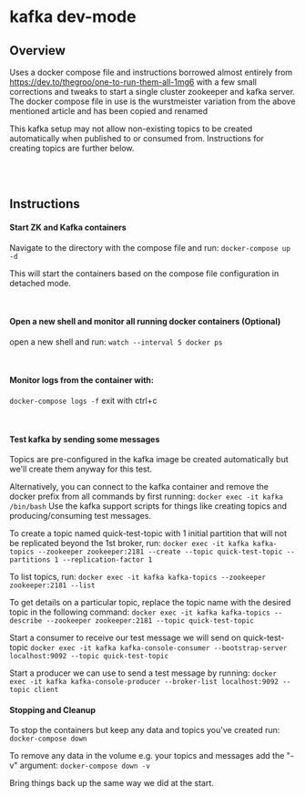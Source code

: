 # kafka dev-mode

## Overview
Uses a docker compose file and instructions borrowed almost entirely from https://dev.to/thegroo/one-to-run-them-all-1mg6 with a few small corrections
 and tweaks to start a single cluster
 zookeeper and
 kafka server. The docker compose file in use is the wurstmeister variation from the above mentioned article and has been copied and renamed
 
 This kafka setup may not allow non-existing topics to be created automatically when published to or consumed from. Instructions for creating
  topics are further below.
  
 <br>
 <br>
 
## Instructions
 
#### Start ZK and Kafka containers
Navigate to the directory with the compose file and run:
`docker-compose up -d`

This will start the containers based on the compose file configuration in detached mode.

<br>
 
#### Open a new shell and monitor all running docker containers (Optional)
open a new shell and run: 
`watch --interval 5 docker ps`

<br>

#### Monitor logs from the container with:
`docker-compose logs -f` exit with ctrl+c

<br>

#### Test kafka by sending some messages

Topics are pre-configured in the kafka image be created automatically but we'll create them anyway for this test.

Alternatively, you can connect to the kafka container and remove the docker prefix from all commands by first running: `docker exec -it kafka /bin/bash`
Use the kafka support scripts for things like creating topics and producing/consuming test messages.

To create a topic named quick-test-topic with 1 initial partition that will not be replicated beyond the 1st broker, run: 
`docker exec -it kafka kafka-topics --zookeeper zookeeper:2181 --create --topic quick-test-topic --partitions 1 --replication-factor 1`

To list topics, run: `docker exec -it kafka kafka-topics --zookeeper zookeeper:2181 --list`

To get details on a particular topic, replace the topic name with the desired topic in the following command:
`docker exec -it kafka kafka-topics --describe --zookeeper zookeeper:2181 --topic quick-test-topic`

Start a consumer to receive our test message we will send on quick-test-topic
`docker exec -it kafka kafka-console-consumer --bootstrap-server localhost:9092 --topic quick-test-topic`

Start a producer we can use to send a test message by running:
`docker exec -it kafka kafka-console-producer --broker-list localhost:9092 --topic client`

#### Stopping and Cleanup 
To stop the containers but keep any data and topics you've created run:
`docker-compose down`

To remove any data in the volume e.g. your topics and messages add the "-v" argument:
`docker-compose down -v`

Bring things back up the same way we did at the start.
